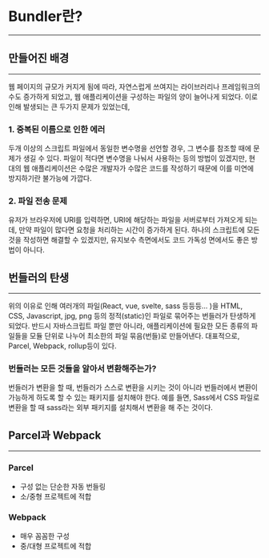 # Bundler란?

---

## 만들어진 배경

---

웹 페이지의 규모가 커지게 됨에 따라, 자연스럽게 쓰여지는 라이브러리나 프레임워크의 수도 증가하게 되었고,
웹 애플리케이션을 구성하는 파일의 양이 늘어나게 되었다.
이로 인해 발생되는 큰 두가지 문제가 있었는데,

### 1. 중복된 이름으로 인한 에러

두개 이상의 스크립트 파일에서 동일한 변수명을 선언할 경우, 그 변수를 참조할 때에 문제가 생길 수 있다.
파일이 적다면 변수명을 나눠서 사용하는 등의 방법이 있겠지만, 현대의 웹 애플리케이션은 수많은 개발자가
수많은 코드를 작성하기 때문에 이를 미연에 방지하기란 불가능에 가깝다.

### 2. 파일 전송 문제

유저가 브라우저에 URI를 입력하면, URI에 해당하는 파일을 서버로부터 가져오게 되는데, 만약 파일이 많다면
요청을 처리하는 시간이 증가하게 된다. 하나의 스크립트에 모든 것을 작성하면 해결할 수 있겠지만, 유지보수 측면에서도
코드 가독성 면에서도 좋은 방법이 아니다.

## 번들러의 탄생

---

위의 이유로 인해 여러개의 파일(React, vue, svelte, sass 등등등... )을 HTML, CSS, Javascript, jpg, png 등의
정적(static)인 파일로 묶어주는 번들러가 탄생하게 되었다.
반드시 자바스크립트 파일 뿐만 아니라, 애플리케이션에 필요한 모든 종류의 파일들을 모듈 단위로 나누어 최소한의 파일 묶음(번들)로
만들어낸다.
대표적으로, Parcel, Webpack, rollup등이 있다.

### 번들러는 모든 것들을 알아서 변환해주는가?

번들러가 변환을 할 때, 번들러가 스스로 변환을 시키는 것이 아니라 번들러에서 변환이 가능하게 하도록 할 수 있는 패키지를 설치해야 한다.
예를 들면, Sass에서 CSS 파일로 변환을 할 때 sass라는 외부 패키지를 설치해서 변환을 해 주는 것이다.

## Parcel과 Webpack

---

### Parcel

- 구성 없는 단순한 자동 번들링
- 소/중형 프로젝트에 적합

### Webpack

- 매우 꼼꼼한 구성
- 중/대형 프로젝트에 적합

